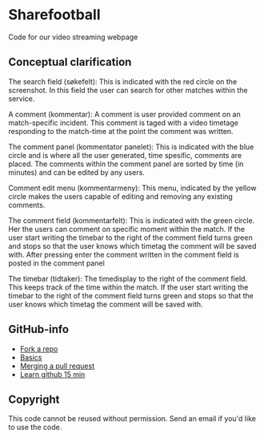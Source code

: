 # Sharefootball

Code for our video streaming webpage

## Conceptual clarification

The search field (søkefelt): This is indicated with the red circle on the screenshot. In this field the user can search for other matches within the service.

A comment (kommentar): A comment is user provided comment on an match-specific incident. This comment is taged with a video timetage responding to the match-time at the point the comment was written.

The comment panel (kommentator panelet): This is indicated with the blue circle and is where all the user generated, time spesific, comments are placed. The comments within the comment panel are sorted by time (in minutes) and can be edited by any users.

Comment edit menu (kommentarmeny): This menu, indicated by the yellow circle makes the users capable of editing and removing any existing comments.

The comment field (kommentarfelt): This is indicated with the green circle. Her the users can comment on specific moment within the match. If the user start writing the timebar to the right of the comment field turns green and stops so that the user knows which timetag the comment will be saved with. After pressing enter the comment written in the comment field is posted in the comment panel

The timebar (tidtaker): The timedisplay to the right of the comment field. This keeps track of the time within the match. If the user start writing the timebar to the right of the comment field turns green and stops so that the user knows which timetag the comment will be saved with.


## GitHub-info

* [Fork a repo](https://help.github.com/articles/fork-a-repo)
* [Basics](http://gitref.org/basic/#commit)
* [Merging a pull request](https://help.github.com/articles/merging-a-pull-request)
* [Learn github 15 min](http://try.github.com/levels/1/challenges/1)

## Copyright

This code cannot be reused without permission. Send an email if you'd like to use the code.



